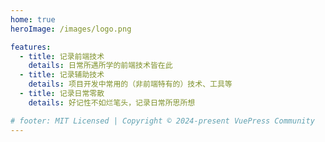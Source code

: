 ```yaml
---
home: true
heroImage: /images/logo.png

features:
  - title: 记录前端技术
    details: 日常所遇所学的前端技术皆在此
  - title: 记录辅助技术
    details: 项目开发中常用的（非前端特有的）技术、工具等
  - title: 记录日常零散
    details: 好记性不如烂笔头，记录日常所思所想

# footer: MIT Licensed | Copyright © 2024-present VuePress Community
---
```

